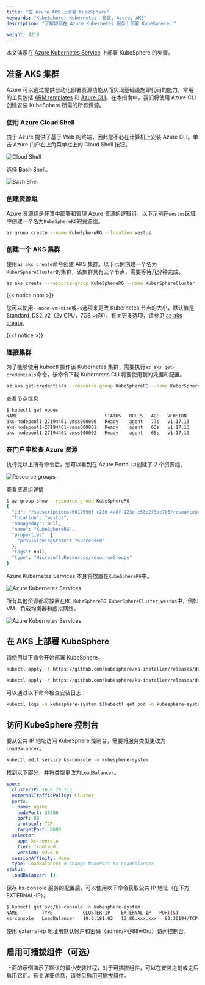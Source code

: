 ```yaml
---
title: "在 Azure AKS 上部署 KubeSphere"
keywords: "KubeSphere, Kubernetes, 安装, Azure, AKS"
description: "了解如何在 Azure Kubernetes 服务上部署 KubeSphere。"

weight: 4210
---
```


本文演示在 [Azure Kubernetes Service](https://docs.microsoft.com/en-us/azure/aks/) 上部署 KubeSphere 的步骤。

## 准备 AKS 集群

Azure 可以通过提供自动化部署资源功能从而实现基础设施即代码的能力，常用的工具包括 [ARM templates](https://docs.microsoft.com/en-us/azure/azure-resource-manager/templates/overview) 和 [Azure CLI](https://docs.microsoft.com/en-us/cli/azure/what-is-azure-cli?view=azure-cli-latest)。在本指南中，我们将使用 Azure CLI 创建安装 KubeSphere 所需的所有资源。

### 使用 Azure Cloud Shell

由于 Azure 提供了基于 Web 的终端，因此您不必在计算机上安装 Azure CLI。单击 Azure 门户右上角菜单栏上的 Cloud Shell 按钮。

![Cloud Shell](/images/docs/v3.x/zh-cn/installing-on-kubernetes/hosted-kubernetes/install-kubesphere-on-aks/aks-launch-icon.png)

选择 **Bash** Shell。

![Bash Shell](/images/docs/v3.x/zh-cn/installing-on-kubernetes/hosted-kubernetes/install-kubesphere-on-aks/aks-choices-bash.png)

### 创建资源组

Azure 资源组是在其中部署和管理 Azure 资源的逻辑组。以下示例在`westus`区域中创建一个名为`KubeSphereRG`的资源组。

```bash
az group create --name KubeSphereRG --location westus
```

### 创建一个 AKS 集群

使用`az aks create`命令创建 AKS 集群。以下示例创建一个名为`KuberSphereCluster`的集群，该集群具有三个节点，需要等待几分钟完成。

```bash
az aks create --resource-group KubeSphereRG --name KuberSphereCluster --node-count 3 --enable-addons monitoring --generate-ssh-keys
```

{{< notice note >}}

您可以使用`--node-vm-size`或`-s`选项来更改 Kubernetes 节点的大小，默认值是 Standard_DS2_v2（2v CPU，7GB 内存）。有关更多选项，请参见 [az aks create](https://docs.microsoft.com/en-us/cli/azure/aks?view=azure-cli-latest#az-aks-create)。

{{</ notice >}}

### 连接集群

为了能够使用 kubectl 操作该 Kubernetes 集群，需要执行`az aks get-credentials`命令，该命令下载 Kubernetes CLI 将要使用到的凭据和配置。

```bash
az aks get-credentials --resource-group KubeSphereRG --name KuberSphereCluster
```

查看节点信息

```bash
$ kubectl get nodes
NAME                                STATUS   ROLES   AGE   VERSION
aks-nodepool1-27194461-vmss000000   Ready    agent   77s   v1.17.13
aks-nodepool1-27194461-vmss000001   Ready    agent   63s   v1.17.13
aks-nodepool1-27194461-vmss000002   Ready    agent   65s   v1.17.13
```

### 在门户中检查 Azure 资源

执行完以上所有命令后，您可以看到在 Azure Portal 中创建了 2 个资源组。

![Resource groups](/images/docs/v3.x/zh-cn/installing-on-kubernetes/hosted-kubernetes/install-kubesphere-on-aks/aks-create-command.png)

查看资源组详情

```bash
$ az group show --resource-group KubeSphereRG
{
  "id": "/subscriptions/6017690f-c286-4a8f-123e-c53e2f3bc7b5/resourceGroups/KubeSphereRG",
  "location": "westus",
  "managedBy": null,
  "name": "KubeSphereRG",
  "properties": {
    "provisioningState": "Succeeded"
  },
  "tags": null,
  "type": "Microsoft.Resources/resourceGroups"
}
```

Azure Kubernetes Services 本身将放置在`KubeSphereRG`中。

![Azure Kubernetes Services](/images/docs/v3.x/zh-cn/installing-on-kubernetes/hosted-kubernetes/install-kubesphere-on-aks/aks-dashboard.png)

所有其他资源都将放置在`MC_KubeSphereRG_KuberSphereCluster_westus`中，例如 VM，负载均衡器和虚拟网络。

![Azure Kubernetes Services](/images/docs/v3.x/zh-cn/installing-on-kubernetes/hosted-kubernetes/install-kubesphere-on-aks/aks-all-resources.png)

## 在 AKS 上部署 KubeSphere

请使用以下命令开始部署 KubeSphere。

```bash
kubectl apply -f https://github.com/kubesphere/ks-installer/releases/download/v3.4.0/kubesphere-installer.yaml

kubectl apply -f https://github.com/kubesphere/ks-installer/releases/download/v3.4.0/cluster-configuration.yaml
```

可以通过以下命令检查安装日志：

```bash
kubectl logs -n kubesphere-system $(kubectl get pod -n kubesphere-system -l 'app in (ks-install, ks-installer)' -o jsonpath='{.items[0].metadata.name}') -f
```

## 访问 KubeSphere 控制台

要从公共 IP 地址访问 KubeSphere 控制台，需要将服务类型更改为`LoadBalancer`。

```bash
kubectl edit service ks-console -n kubesphere-system
```

找到以下部分，并将类型更改为`LoadBalancer`。

```yaml
spec:
  clusterIP: 10.0.78.113
  externalTrafficPolicy: Cluster
  ports:
  - name: nginx
    nodePort: 30880
    port: 80
    protocol: TCP
    targetPort: 8000
  selector:
    app: ks-console
    tier: frontend
    version: v3.0.0
  sessionAffinity: None
  type: LoadBalancer # Change NodePort to LoadBalancer
status:
  loadBalancer: {}
```

保存 ks-console 服务的配置后，可以使用以下命令获取公共 IP 地址（在下方 EXTERNAL-IP）。

```bash
$ kubectl get svc/ks-console -n kubesphere-system
NAME         TYPE           CLUSTER-IP    EXTERNAL-IP   PORT(S)        AGE
ks-console   LoadBalancer   10.0.181.93   13.86.xxx.xxx   80:30194/TCP   13m       6379/TCP       10m
```

使用 external-ip 地址用默认帐户和密码（admin/P@88w0rd）访问控制台。

## 启用可插拔组件（可选）

上面的示例演示了默认的最小安装过程，对于可插拔组件，可以在安装之前或之后启用它们。有关详细信息，请参见[启用可插拔组件](../../../pluggable-components/)。
